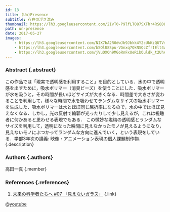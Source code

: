 ```yaml
---
id: 13
title: (Un)Presence
subtitle: 存在の浮き沈み
thumbnail: https://lh3.googleusercontent.com/2IvT0-P9lfLTO87SXFhr4RS8DLBSCXdgxYt9ysam1x9g7MR2PfKpPg5PJaCua-NDlNFWzHpdDmrMmU7EOJxHi2ZTnxqOLME1ASOs2dDShNtYRp2mT05kLbb0Jtoj-DnnXBI0c9g8UATV8OkF2kqJkqBRjc1i9xmUxVV9AP2_wGOPAd_W2_BetY5hVqaJmtAH0UhQha17ciB4HGI3qPNZKHyl8mbAYjmPsG805FGYCtOrN5ivFDOrS1wX-QHF8Kks1p0i1UFQuj77oaR2chPIzDnufGVBoYfTummmTv3BowThhhnFjStBPPeSBJJ5oEDdHrsnfdu29osnUk566OPbNs98c26S3DmLcZdUX-qvDozKSWjvuLP7U0gC7bAYtUOTBuNPTcOCiUmScvXwsr_2PDQYGBLjXAr_fZKNCnjAfDinQn1lmKA_Oy8An9TpuB3CG26JQD8Gm-p3fqgphJcebLGVy1aUw4XeBloK8rW_iLQtHj9bJFFzmWeSjOa8IzVfu2V4eh0zk4Lp4Rqhsdoi6pNfDsqLAb5NASaABkUo9YzrMWAnR2G86e7-fOH79aVw7s8TqDKKRmPG3BiNCp7uP9uxy7alMEmii_JUAZ2B=w477-h358-rp
path: un-presence
date: 2017-05-27
images:
    - https://lh3.googleusercontent.com/NIX7bA2R0dwJb9Jbkk4Y2cUkKzQUTVmeNYXsJop6BFkwD8Mrow8Q9xgwRhPyHRRpvd8kD7jEXA6FR6mv2AWEoOyvdJBgvblPsnrwF6Onefkuqgg36tSGwxyWA-MK-79YQ4XZRkNiXQ11foVWQgUYCGpupO5FiU1itkshhiYQViSVRpEqf6WYyEaRRwwN-zO2o2KgVqymJe5Gh6J0nOsBbUNrY_GRDkYyKSHqnFD1e_55e9PsOs-reGYxiAsLHEhBwfdg46_iyxL5DXE5fywz8Ns_L3Vj5oKRb_G8rUUwEmXaF1QcmrM0TcKmNZdVyJ5V4Hulam9qWU3YhQ1EMlr5zUOkh1y3k6wQ_LHJLUHWplLy8m8zOM1W_n6eNfZgx3CseQ4dCJ3OR7KoePB41FnKA4zFdbjmfq3HTVVy-VRQIInZ1CgGrS1DA3JkjUcBbtNjo9xeeBf18liabWJT_FCxbswf1_aASJHOAqpiU60W2Coj7twTvKO95b4G0zZydJjQAe7UhQPS5P5tEFk1bupYdYGGsy38a0Q1RxnYlsmNumV7FTqK-IpL357IjORps1ibPkNjmLXTOGbl8fbX-3lNwGFmGHznSdKP2-r-IDAR=w718-h404-rp
    - https://lh3.googleusercontent.com/bSOlU8Spu-VGnxq7QkNSQcZfrIElt4wuxPPdUwcckiNFAoQPODJ1F5Fwt5LLHFcIhHAgumjTWrAYZDk3GXYIOKkMpx6TgNqqYlAU92ojJFpQENUKCYPuLvCvaXNqY7jnCKvOtk5YFHtk3aQf-wvgvKxGSz-n5Hk8LYMjdhxJddmGq8DMt3FzMa91ZHEyIx3kyDndiBIzKQMYkIy7lbL87-ablm90TBlkDhx9CWldexQruGzjXd0BzrsWDax6zLS0e_Y0FZZsrQZ9in2quaelbMLHQXs-n4z47x3EoGTnqk5hqSLTGFED2i_JLcc-XAQ369hzKBx7YyU1tt9bGbQNJkEU1JMwtk9byVk_lzLe9Z0Qj8dF_ZURtI0u7XoX3PAe7h3mSfgYE-7h1yhr-eZ0TU6mCJitHhtn0U3pZNyV_t9VM3bc0rXSak81xQHDBBWBInE9bIVt6-pws06RDCga1Emxo1OtT7Qqqsni9rsFI7NhDXALMftPQ4IEmwrPde44fiC08v2maVxp0mBemMH6xsWtx9oFiSt5k4FWO_Kitq7SRg9wmMxWU541-U1gz8PvL-jloROkA5U2LiWWjo-J1BNSZc0Zeycd0evbjrcq=w1789-h1006-rp
    - https://lh3.googleusercontent.com/jVuQXOn9MGoRnFxUeRibOuldk_t2UhAEjCEzUcVx174UV419nCZ3ixfw4tOFIoxVZkLJalCYJPKp6F3z6WCBdRmjF90Rd1fQEJjmhECSMjDWN26uke2MnJsSDunI2_Ena-5grWyiF4kFrQ-H-PxzRlsdn_VYdj8D8NLjptNhrn0FBn7eo7yeV1XrgEPWs5v59T_qa5x3WTVRZeXw8kqQYIxQoRwXxCD_eaoM0xJVGiJwOhUxiarT7oGUsfIFWRFzmQPWmp8uWWrNxdGL8yN_ISk6Z7hnrOe_Qqn1KLrWfpHkTGNGUqxSew4LF1BnUJ8Fbm9uT1n3sDzrE1m3fcH9I75f6N-QziM5PUfN-kB5T6ly365FUDSjjS_KuzYfnDz2YGWEU3dyLwe2GP8cOq58Gf9RloawgeUAM3E0hcuMUmVR0GDRZi8Eg8mQ1dnGzlCNP8YgS8yjrB59B1iZfmsbdJYyFg_qMeKBUmWRDzDb1Reoxb_xyVJbRU4ExKeKJxoqs15STBtDkPy9rsSVR5KjVnQByCo9J_r_XLgpLFVWj1IOkyncrQZ2YuUnfP2dCi3-cHhCwiUG_LbdUOeMxkafRnzxk4DAF-_5KO_9qgVt=w1920-h1080-rp
---
```


### Abstract {.abstract}

この作品では「現実で透明感を利用すること」を目的としている．水の中で透明感を出すために，吸水ポリマー（消臭ビーズ）を使うことにした．吸水ポリマーが水を吸うと，その時間が長いほどサイズが大きくなる．時間差で大きさが変わることを利用して，様々な時間で水を吸わせてランダムなサイズの吸水ポリマーを生成した．吸水ポリマーは水とほぼ同じ屈折率になるので，水の中ではほぼ見えなくなる．しかし，光の反射で輪郭が光ったりして少し見えるが，これは視聴者に何かあると思わせる表現でもある． この微妙な塩梅の透明感とランダムなサイズを利用して，透明になった瞬間に見えなかったモノが見えるようになり，見えないモノにぶつかってランダムな方向に進んでいく，という表現をしている．学部3年次の講義: 映像・アニメーション表現の個人課題制作物． {.description}

### Authors {.authors}

高田一真 {.member}

### References {.references}

1. [未来の科学者たちへ #07 「見えないガラス」](https://www.youtube.com/watch?v=C4i7qu7JFMk&feature=youtu.be) {.link}

@[youtube](DZiIGaBSnP4)
